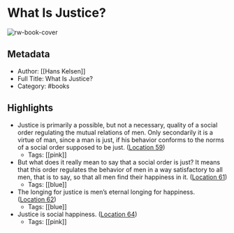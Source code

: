 # What Is Justice?

![rw-book-cover](https://m.media-amazon.com/images/I/A1PzNm7KZML._SY160.jpg)

## Metadata
- Author: [[Hans Kelsen]]
- Full Title: What Is Justice?
- Category: #books

## Highlights
- Justice is primarily a possible, but not a necessary, quality of a social order regulating the mutual relations of men. Only secondarily it is a virtue of man, since a man is just, if his behavior conforms to the norms of a social order supposed to be just. ([Location 59](https://readwise.io/to_kindle?action=open&asin=B00P392DV2&location=59))
    - Tags: [[pink]] 
- But what does it really mean to say that a social order is just? It means that this order regulates the behavior of men in a way satisfactory to all men, that is to say, so that all men find their happiness in it. ([Location 61](https://readwise.io/to_kindle?action=open&asin=B00P392DV2&location=61))
    - Tags: [[blue]] 
- The longing for justice is men’s eternal longing for happiness. ([Location 62](https://readwise.io/to_kindle?action=open&asin=B00P392DV2&location=62))
    - Tags: [[blue]] 
- Justice is social happiness. ([Location 64](https://readwise.io/to_kindle?action=open&asin=B00P392DV2&location=64))
    - Tags: [[pink]] 
